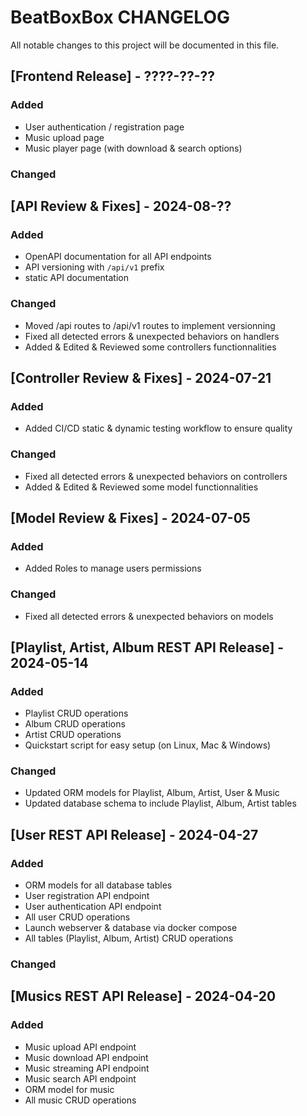 # BeatBoxBox CHANGELOG
All notable changes to this project will be documented in this file.

## [Frontend Release] - ????-??-??

### Added
- User authentication / registration page
- Music upload page
- Music player page (with download & search options)

### Changed

## [API Review & Fixes] - 2024-08-??

### Added
- OpenAPI documentation for all API endpoints
- API versioning with `/api/v1` prefix
- static API documentation

### Changed
- Moved /api routes to /api/v1 routes to implement versionning
- Fixed all detected errors & unexpected behaviors on handlers
- Added & Edited & Reviewed some controllers functionnalities

## [Controller Review & Fixes] - 2024-07-21

### Added
- Added CI/CD static & dynamic testing workflow to ensure quality

### Changed
- Fixed all detected errors & unexpected behaviors on controllers
- Added & Edited & Reviewed some model functionnalities

## [Model Review & Fixes] - 2024-07-05

### Added
- Added Roles to manage users permissions

### Changed
- Fixed all detected errors & unexpected behaviors on models


## [Playlist, Artist, Album REST API Release] - 2024-05-14

### Added
- Playlist CRUD operations
- Album CRUD operations
- Artist CRUD operations
- Quickstart script for easy setup (on Linux, Mac & Windows)

### Changed
- Updated ORM models for Playlist, Album, Artist, User & Music
- Updated database schema to include Playlist, Album, Artist tables

## [User REST API Release] - 2024-04-27

### Added
- ORM models for all database tables
- User registration API endpoint
- User authentication API endpoint
- All user CRUD operations
- Launch webserver & database via docker compose
- All tables (Playlist, Album, Artist) CRUD operations

### Changed

## [Musics REST API Release] - 2024-04-20

### Added

- Music upload API endpoint
- Music download API endpoint
- Music streaming API endpoint
- Music search API endpoint
- ORM model for music
- All music CRUD operations

